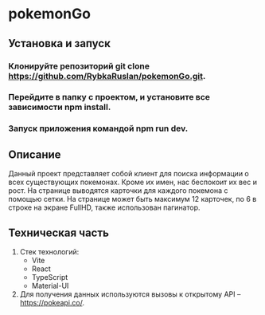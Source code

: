 # pokemonGo

## Установка и запуск

### Клонируйте репозиторий git clone https://github.com/RybkaRuslan/pokemonGo.git.

### Перейдите в папку с проектом, и установите все зависимости npm install.

### Запуск приложения командой npm run dev.

## Описание

Данный проект представляет собой клиент для поиска информации о всех существующих покемонах. Кроме их имен, нас беспокоит их вес и рост. На странице выводятся карточки для каждого покемона с помощью сетки. На странице может быть максимум 12 карточек, по 6 в строке на экране FullHD, также использован пагинатор.

## Техническая часть

1. Стек технологий:
   - Vite
   - React
   - TypeScript
   - Material-UI
2. Для получения данных используются вызовы к открытому API – https://pokeapi.co/.
